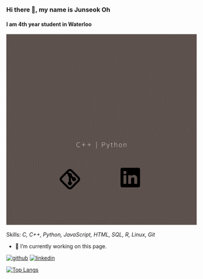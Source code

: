 ### Hi there 👋, my name is **Junseok Oh**
#### I am 4th year student in Waterloo
![I am 4th year student in Waterloo](https://github.com/eDi9root/eDi9root/blob/main/Hello%2C.gif)


Skills: *C, C++, Python, JavaScript, HTML, SQL, R, Linux, Git*

- 🔭 I’m currently working on this page. 


[<img src='https://cdn.jsdelivr.net/npm/simple-icons@3.0.1/icons/github.svg' alt='github' height='40'>](https://github.com/eDi9root)  [<img src='https://cdn.jsdelivr.net/npm/simple-icons@3.0.1/icons/linkedin.svg' alt='linkedin' height='40'>](https://www.linkedin.com/in/junseok-oh/)  

[![Top Langs](https://github-readme-stats.vercel.app/api/top-langs/?username=eDi9root)](https://github.com/anuraghazra/github-readme-stats)
